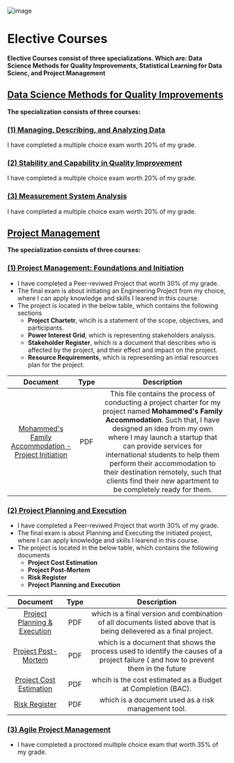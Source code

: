 ![image](https://github.com/laithrasheed/DTSA_5509_Supervised_Learning_Final_Project/assets/124019127/78cd18ac-792b-4671-b532-bfdf9440aba3)

# Elective Courses

**Elective Courses consist of three specializations. Which are: Data Science Methods for Quality Improvements, Statistical Learning for Data Scienc, and Project Management**


## [Data Science Methods for Quality Improvements](https://github.com/laithrasheed/Master_of_Science_in_Data_Science/tree/main/Elective%20Courses/Data%20Science%20Methods%20for%20Quality%20Improvements)


**The specialization consists of three courses:**

### [(1) Managing, Describing, and Analyzing Data](https://github.com/laithrasheed/Master_of_Science_in_Data_Science/tree/main/Elective%20Courses/Data%20Science%20Methods%20for%20Quality%20Improvements/Managing%2C%20Describing%2C%20and%20Analyzing%20Data)

I have completed a multiple choice exam worth 20% of my grade. 


### [(2) Stability and Capability in Quality Improvement](https://github.com/laithrasheed/Master_of_Science_in_Data_Science/blob/main/Elective%20Courses/Data%20Science%20Methods%20for%20Quality%20Improvements/Stability%20and%20Capability%20in%20Quality%20Improvement/Readme.md)

I have completed a multiple choice exam worth 20% of my grade. 

### [(3) Measurement System Analysis](https://github.com/laithrasheed/Master_of_Science_in_Data_Science/tree/main/Elective%20Courses/Data%20Science%20Methods%20for%20Quality%20Improvements/Measurement%20System%20Analysis)

I have completed a multiple choice exam worth 20% of my grade. 



## [Project Management](https://github.com/laithrasheed/Master_of_Science_in_Data_Science/tree/main/Elective%20Courses/Project%20Management)

**The specialization consists of three courses:**

### [(1) Project Management: Foundations and Initiation](https://github.com/laithrasheed/Master_of_Science_in_Data_Science/tree/main/Elective%20Courses/Project%20Management/Project%20Management%3A%20Foundations%20and%20Initiation)

- I have completed a Peer-reviwed Project that worth 30% of my grade.
- The final exam is about initiating an Engineering Project from my choice, where I can apply knowledge and skills I learend in this course.
- The project is located in the below table, which contains the following sections
   - **Project Chartetr**, whcih is a statement of the scope, objectives, and participants.
   - **Power Interest Grid**, which is representing stakeholders analysis.
   - **Stakeholder Register**, which is a document that describes who is affected by the project, and their effect and impact on the project.
   - **Resource Requirements**, which is representing an intial resources plan for the project.

| Document | Type | Description |
|:------------:|:--------------:|:-------------:|
| [Mohammed's Family Accommodation - Project Initiation](https://github.com/laithrasheed/Master_of_Science_in_Data_Science/blob/main/Elective%20Courses/Project%20Management/Project%20Management%3A%20Foundations%20and%20Initiation/Mohamed's%20Accommodation%20Project.pdf)       |     PDF      |        This file contains the process of conducting a project charter for my project named **Mohammed's Family Accommodation**. Such that, I have designed an idea from my own where I may launch a startup that can provide services for international students to help them perform their accommodation to their destination remotely, such that clients find their new apartment to be completely ready for them.    |


### [(2) Project Planning and Execution](https://github.com/laithrasheed/Master_of_Science_in_Data_Science/tree/main/Elective%20Courses/Project%20Management/Project%20Planning%20and%20Execution)

- I have completed a Peer-reviwed Project that worth 30% of my grade.
- The final exam is about Planning and Executing the initiated project,  where I can apply knowledge and skills I learend in this course.
- The project is located in the below table, which contains the following documents
   - **Project Cost Estimation**
   - **Project Post-Mortem**
   - **Risk Register**
   - **Project Planning and Execution**

| Document | Type | Description |
|:------------:|:--------------:|:-------------:|
| [Project Planning & Execution](https://github.com/laithrasheed/Master_of_Science_in_Data_Science/blob/main/Elective%20Courses/Project%20Management/Project%20Planning%20and%20Execution/Project%20Planning%20%26%20Execution-Final%20Project-.pdf)       |     PDF      |       which is a final version and combination of all documents listed above that is being delievered as a final project.     |
| [Project Post-Mortem](https://github.com/laithrasheed/Master_of_Science_in_Data_Science/blob/main/Elective%20Courses/Project%20Management/Project%20Planning%20and%20Execution/Project_Post-Mortem.pdf)       |     PDF      |       which is a document that shows the process used to identify the causes of a project failure ( and how to prevent them in the future     |
| [Project Cost Estimation](https://github.com/laithrasheed/Master_of_Science_in_Data_Science/blob/main/Elective%20Courses/Project%20Management/Project%20Planning%20and%20Execution/Project%20Cost%20Estimation.pdf)       |     PDF      |       whcih is the cost estimated as a Budget at Completion (BAC).     |
| [Risk Register](https://github.com/laithrasheed/Master_of_Science_in_Data_Science/blob/main/Elective%20Courses/Project%20Management/Project%20Planning%20and%20Execution/Risk%20Registor%20%26%20Register.pdf)       |     PDF      |       which is a document used as a risk management tool.     |





### [(3) Agile Project Management](https://github.com/laithrasheed/Master_of_Science_in_Data_Science/tree/main/Elective%20Courses/Project%20Management/Agile%20Project%20Management)

- I have completed a proctored multiple choice exam that worth 35% of my grade.
